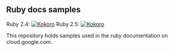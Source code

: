 ## Ruby docs samples

Ruby 2.4: [![Kokoro](https://storage.googleapis.com/cloud-devrel-public/ruby-docs-samples/badges/ruby2.4.svg)](https://storage.googleapis.com/cloud-devrel-public/ruby-docs-samples/badges/ruby2.4.html)
Ruby 2.5: [![Kokoro](https://storage.googleapis.com/cloud-devrel-public/ruby-docs-samples/badges/ruby2.5.svg)](https://storage.googleapis.com/cloud-devrel-public/ruby-docs-samples/badges/ruby2.5.html)

This repository holds samples used in the ruby documentation on
cloud.google.com.

